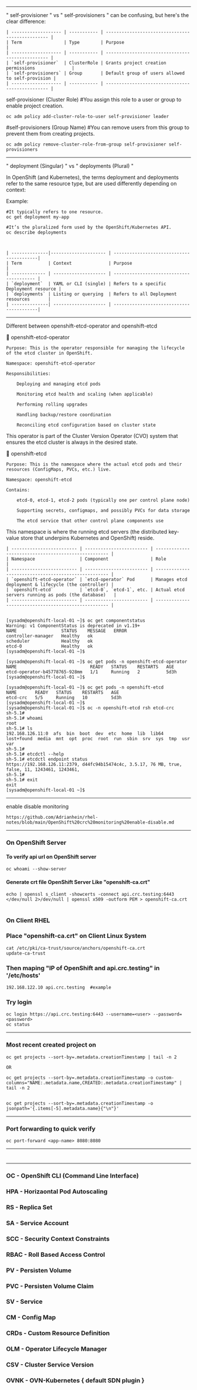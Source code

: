 
---

" self-provisioner " vs " self-provisioners " can be confusing, but here's the clear difference:

    | ------------------- | ----------- | ------------------------------------------------ |
    | Term                | Type        | Purpose                                          |
    | ------------------- | ----------- | ------------------------------------------------ |
    | `self-provisioner`  | ClusterRole | Grants project creation permissions              |
    | `self-provisioners` | Group       | Default group of users allowed to self-provision |
    | ------------------- | ----------- | ------------------------------------------------ |


self-provisioner (Cluster Role)
#You assign this role to a user or group to enable project creation.

    oc adm policy add-cluster-role-to-user self-provisioner leader

#self-provisioners (Group Name)
#You can remove users from this group to prevent them from creating projects.

    oc adm policy remove-cluster-role-from-group self-provisioner self-provisioners

---

" deployment (Singular) " vs " deployments (Plural) "

In OpenShift (and Kubernetes), the terms deployment and deployments refer to the same resource type, but are used differently depending on context:

Example:

    #It typically refers to one resource.
    oc get deployment my-app

    #It’s the pluralized form used by the OpenShift/Kubernetes API.
    oc describe deployments



    | --------------|--------------------- | -----------------------------------------|
    | Term          | Context              | Purpose                                  |
    | ------------- | -------------------- | ---------------------------------------- |
    | `deployment`  | YAML or CLI (single) | Refers to a specific Deployment resource |
    | `deployments` | Listing or querying  | Refers to all Deployment resources       |
    | --------------| -------------------- | -----------------------------------------|

---


Different between  openshift-etcd-operator and openshift-etcd


🔹 openshift-etcd-operator

    Purpose: This is the operator responsible for managing the lifecycle of the etcd cluster in OpenShift.

    Namespace: openshift-etcd-operator

    Responsibilities:

        Deploying and managing etcd pods

        Monitoring etcd health and scaling (when applicable)

        Performing rolling upgrades

        Handling backup/restore coordination

        Reconciling etcd configuration based on cluster state

This operator is part of the Cluster Version Operator (CVO) system that ensures the etcd cluster is always in the desired state.



🔹 openshift-etcd

    Purpose: This is the namespace where the actual etcd pods and their resources (ConfigMaps, PVCs, etc.) live.

    Namespace: openshift-etcd

    Contains:

        etcd-0, etcd-1, etcd-2 pods (typically one per control plane node)

        Supporting secrets, configmaps, and possibly PVCs for data storage

        The etcd service that other control plane components use

This namespace is where the running etcd servers (the distributed key-value store that underpins Kubernetes and OpenShift) reside.

    | ------------------------- | ------------------------ | ---------------------------------------------------- |
    | Namespace                 | Component                | Role                                                 |
    | ------------------------- | ------------------------ | ---------------------------------------------------- |
    | `openshift-etcd-operator` | `etcd-operator` Pod      | Manages etcd deployment & lifecycle (the controller) |
    | `openshift-etcd`          | `etcd-0`, `etcd-1`, etc. | Actual etcd servers running as pods (the database)   |
    | ------------------------- | ------------------------ | ---------------------------------------------------- |


    [sysadm@openshift-local-01 ~]$ oc get componentstatus 
    Warning: v1 ComponentStatus is deprecated in v1.19+
    NAME                 STATUS    MESSAGE   ERROR
    controller-manager   Healthy   ok        
    scheduler            Healthy   ok        
    etcd-0               Healthy   ok        
    [sysadm@openshift-local-01 ~]$ 

    [sysadm@openshift-local-01 ~]$ oc get pods -n openshift-etcd-operator
    NAME                            READY   STATUS    RESTARTS   AGE
    etcd-operator-b45778765-928mm   1/1     Running   2          5d3h
    [sysadm@openshift-local-01 ~]$ 

    [sysadm@openshift-local-01 ~]$ oc get pods -n openshift-etcd
    NAME       READY   STATUS    RESTARTS   AGE
    etcd-crc   5/5     Running   10         5d3h
    [sysadm@openshift-local-01 ~]$ 
    [sysadm@openshift-local-01 ~]$ oc -n openshift-etcd rsh etcd-crc
    sh-5.1# 
    sh-5.1# whoami
    root
    sh-5.1# ls
    192.168.126.11:0  afs  bin  boot  dev  etc  home  lib  lib64  lost+found  media  mnt  opt  proc  root  run  sbin  srv  sys  tmp  usr  var
    sh-5.1# 
    sh-5.1# etcdctl --help
    sh-5.1# etcdctl endpoint status
    https://192.168.126.11:2379, d44fc94b15474c4c, 3.5.17, 76 MB, true, false, 11, 1243461, 1243461, 
    sh-5.1# 
    sh-5.1# exit
    exit
    [sysadm@openshift-local-01 ~]$ 

---

enable disable monitoring

    https://github.com/Adrianhein/rhel-notes/blob/main/OpenShift%20crc%20monitoring%20enable-disable.md

---

### On OpenShift Server

#### To verify api url on OpenShift server

    oc whoami --show-server
#### Generate crt file OpenShift Server Like "openshift-ca.crt" 
    echo | openssl s_client -showcerts -connect api.crc.testing:6443 </dev/null 2>/dev/null | openssl x509 -outform PEM > openshift-ca.crt

#

### On Client RHEL
### Place "openshift-ca.crt" on Client Linux System

    cat /etc/pki/ca-trust/source/anchors/openshift-ca.crt
    update-ca-trust 

### Then maping "IP of OpenShift and api.crc.testing" in '/etc/hosts' 
    
    192.168.122.10 api.crc.testing  #example

### Try login

    oc login https://api.crc.testing:6443 --username=<user> --password=<password>
    oc status

---

### Most recent created project on 

    oc get projects --sort-by=.metadata.creationTimestamp | tail -n 2

    OR
    
    oc get projects --sort-by=.metadata.creationTimestamp -o custom-columns="NAME:.metadata.name,CREATED:.metadata.creationTimestamp" | tail -n 2


    oc get projects --sort-by=.metadata.creationTimestamp -o jsonpath='{.items[-5].metadata.name}{"\n"}'

---

### Port forwarding to quick verify

    oc port-forward <app-name> 8080:8080

---

#

---

### OC    - OpenShift CLI (Command Line Interface) 
### HPA   - Horizaontal Pod Autoscaling
### RS    - Replica Set
### SA    - Service Account
### SCC   - Security Context Constraints
### RBAC  - Roll Based Access Control
### PV    - Persisten Volume 
### PVC   - Persisten Volume Claim
### SV    - Service
### CM    - Config Map
### CRDs  - Custom Resource Definition
### OLM   - Operator Lifecycle Manager
### CSV   - Cluster Service Version
### OVNK  - OVN-Kubernetes { default SDN plugin }








